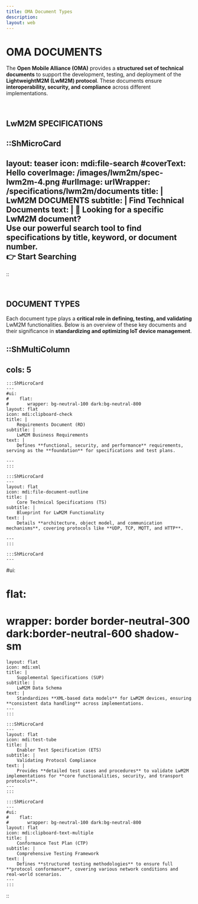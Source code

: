 ```yaml
---
title: OMA Document Types
description:
layout: web
---
```

# OMA DOCUMENTS

The **Open Mobile Alliance (OMA)** provides a **structured set of technical documents** to support the development, testing, and deployment of the **LightweightM2M (LwM2M) protocol**. These documents ensure **interoperability, security, and compliance** across different implementations.  

</br>

## LwM2M SPECIFICATIONS

::ShMicroCard
---
layout: teaser
icon: mdi:file-search
#coverText: Hello
coverImage: /images/lwm2m/spec-lwm2m-4.png
#urlImage: 
urlWrapper: /specifications/lwm2m/documents
title: |
        LwM2M DOCUMENTS
subtitle: |
    Find Technical Documents
text: |
    🔎 **Looking for a specific LwM2M document?**  
    Use our powerful search tool to find specifications by **title, keyword, or document number**.  
    👉 Start Searching
---
::

</br>

## DOCUMENT TYPES

Each document type plays a **critical role in defining, testing, and validating** LwM2M functionalities. Below is an overview of these key documents and their significance in **standardizing and optimizing IoT device management**.

::ShMultiColumn
---
cols: 5
---
    :::ShMicroCard
    ---
    #ui:
    #    flat:
    #       wrapper: bg-neutral-100 dark:bg-neutral-800
    layout: flat
    icon: mdi:clipboard-check
    title: |
        Requirements Document (RD)
    subtitle: |
        LwM2M Business Requirements
    text: |
        Defines **functional, security, and performance** requirements, serving as the **foundation** for specifications and test plans.  

    ---
    :::

    :::ShMicroCard
    ---
    layout: flat
    icon: mdi:file-document-outline
    title: |
        Core Technical Specifications (TS)
    subtitle: |
        Blueprint for LwM2M Functionality
    text: |
        Details **architecture, object model, and communication mechanisms**, covering protocols like **UDP, TCP, MQTT, and HTTP**.  

    ---
    :::

    :::ShMicroCard
    ---
   #ui:
   #     flat:
   #     wrapper: border border-neutral-300 dark:border-neutral-600 shadow-sm
    layout: flat
    icon: mdi:xml
    title: |
        Supplemental Specifications (SUP)
    subtitle: |
        LwM2M Data Schema
    text: |
        Standardizes **XML-based data models** for LwM2M devices, ensuring **consistent data handling** across implementations.
    ---
    :::

    :::ShMicroCard
    ---
    layout: flat
    icon: mdi:test-tube
    title: |
        Enabler Test Specification (ETS)
    subtitle: |
        Validating Protocol Compliance
    text: |
        Provides **detailed test cases and procedures** to validate LwM2M implementations for **core functionalities, security, and transport protocols**.
    ---
    :::

    :::ShMicroCard
    ---
    #ui:
    #    flat:
    #       wrapper: bg-neutral-100 dark:bg-neutral-800
    layout: flat
    icon: mdi:clipboard-text-multiple
    title: |
        Conformance Test Plan (CTP)
    subtitle: |
        Comprehensive Testing Framework
    text: |
        Defines **structured testing methodologies** to ensure full **protocol conformance**, covering various network conditions and real-world scenarios.
    ---
    :::

::